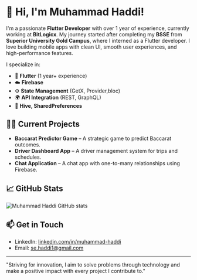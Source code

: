 # 👋 Hi, I'm Muhammad Haddi!

I'm a passionate **Flutter Developer** with over 1 year of experience, currently working at **BitLogicx**. My journey started after completing my **BSSE** from **Superior University Gold Campus**, where I interned as a Flutter developer. I love building mobile apps with clean UI, smooth user experiences, and high-performance features.

I specialize in:
- 📱 **Flutter** (1 year+ experience)
- ☁️ **Firebase**
- ⚙️ **State Management** (GetX, Provider,bloc)
- 🌍 **API Integration** (REST, GraphQL)
- 💾 **Hive, SharedPreferences**

## 👨‍💻 Current Projects
- **Baccarat Predictor Game** – A strategic game to predict Baccarat outcomes.
- **Driver Dashboard App** – A driver management system for trips and schedules.
- **Chat Application** – A chat app with one-to-many relationships using Firebase.

## 📈 GitHub Stats
![Muhammad Haddi GitHub stats](https://github-readme-stats.vercel.app/api?username=mhaddi12&show_icons=true&theme=radical)

## 📫 Get in Touch
- LinkedIn: [linkedin.com/in/muhammad-haddi](https://www.linkedin.com/in/muhammad-haddi)
- Email: [se.haddi1@gmail.com](mailto:se.haddi1@gamil.com)

---

"Striving for innovation, I aim to solve problems through technology and make a positive impact with every project I contribute to."
